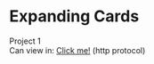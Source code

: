 # Expanding Cards
Project 1
<br />Can view in: <a href="http://c92572ns.beget.tech/projects/expanding-cards/" target="_blank">Click me!</a> (http protocol)
